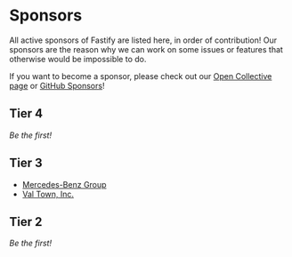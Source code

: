 # Sponsors

All active sponsors of Fastify are listed here, in order of contribution!
Our sponsors are the reason why we can work on some issues or features
that otherwise would be impossible to do.

If you want to become a sponsor, please check out our [Open Collective page](https://opencollective.com/fastify)
or [GitHub Sponsors](https://github.com/sponsors/fastify)!

## Tier 4

_Be the first!_

## Tier 3

- [Mercedes-Benz Group](https://github.com/mercedes-benz)
- [Val Town, Inc.](https://opencollective.com/valtown)

## Tier 2

_Be the first!_
